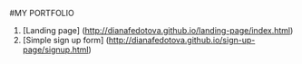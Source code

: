 #MY PORTFOLIO

1. [Landing page] (http://dianafedotova.github.io/landing-page/index.html)
2. [Simple sign up form] (http://dianafedotova.github.io/sign-up-page/signup.html)
